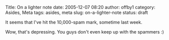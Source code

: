 Title: On a lighter note
date: 2005-12-07 08:20
author: offby1
category: Asides, Meta
tags: asides, meta
slug: on-a-lighter-note
status: draft

It seems that I\'ve hit the 10,000-spam mark, sometime last week.

Wow, that\'s depressing. You guys don\'t even keep up with the spammers :)
